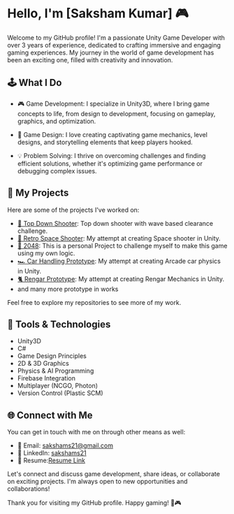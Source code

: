 # Hello, I'm [Saksham Kumar] 🎮

Welcome to my GitHub profile! I'm a passionate Unity Game Developer with over 3 years of experience, dedicated to crafting immersive and engaging gaming experiences. My journey in the world of game development has been an exciting one, filled with creativity and innovation.

## 🕹️ What I Do

- 🎮 Game Development: I specialize in Unity3D, where I bring game concepts to life, from design to development, focusing on gameplay, graphics, and optimization.

- 🧩 Game Design: I love creating captivating game mechanics, level designs, and storytelling elements that keep players hooked.

- 💡 Problem Solving: I thrive on overcoming challenges and finding efficient solutions, whether it's optimizing game performance or debugging complex issues.

## 🚀 My Projects

Here are some of the projects I've worked on:

- [🔫 Top Down Shooter](https://github.com/sakshams21/TopDownShooter): Top down shooter with wave based clearance challenge.
- [🚀 Retro Space Shooter](https://github.com/sakshams21/Space_Retro_Shooter): My attempt at creating Space shooter in Unity.
- [🎲 2048](https://github.com/sakshams21/Challenge-2048): This is a personal Project to challenge myself to make this game using my own logic.
- [🏎️ Car Handling Prototype](https://github.com/sakshams21/CarDrivingPrototype): My attempt at creating Arcade car physics in Unity.
- [🐈 Rengar Prototype](https://github.com/sakshams21/RengarPrototype):  My attempt at creating Rengar Mechanics in Unity.
- and many more prototype in works

Feel free to explore my repositories to see more of my work.

## 🔧 Tools & Technologies

- Unity3D
- C#
- Game Design Principles
- 2D & 3D Graphics
- Physics & AI Programming
- Firebase Integration
- Multiplayer (NCGO, Photon)
- Version Control (Plastic SCM)

## 🌐 Connect with Me

You can get in touch with me on through other means as well:

- 📧 Email: sakshams21@gmail.com
- 💼 LinkedIn: [sakshams21](https://www.linkedin.com/in/sakshams21/)
- 📄 Resume:[Resume Link](https://drive.google.com/file/d/1wUtS-eK_ucPcjlbTWrp_1wpTpx355CG9/view?usp=drive_link)

Let's connect and discuss game development, share ideas, or collaborate on exciting projects. I'm always open to new opportunities and collaborations!

Thank you for visiting my GitHub profile. Happy gaming! 🚀🎮
